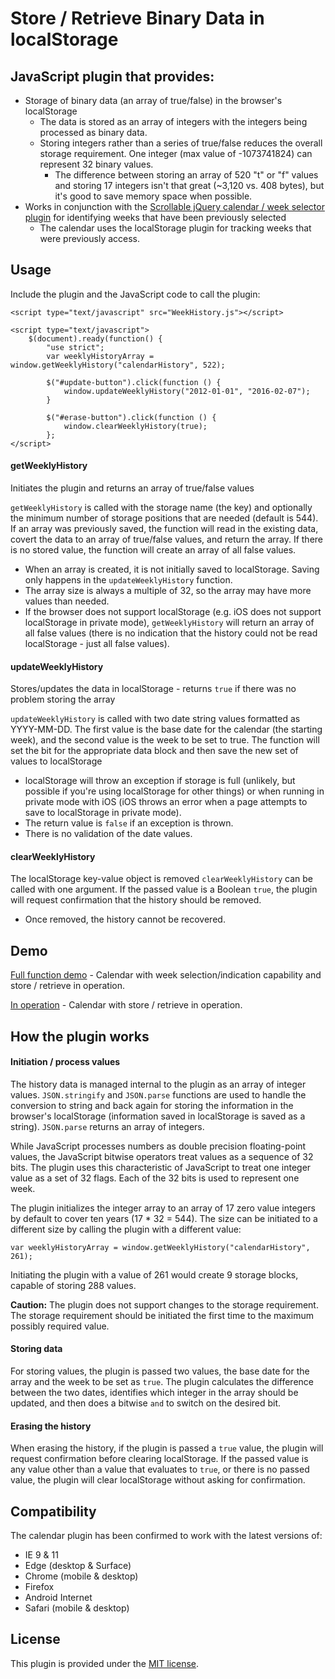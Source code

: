 Store / Retrieve Binary Data in localStorage
========
## JavaScript plugin that provides:

  * Storage of binary data (an array of true/false) in the browser's localStorage
    * The data is stored as an array of integers with the integers being processed as binary data.
    * Storing integers rather than a series of true/false reduces the overall storage requirement. One integer (max value of -1073741824) can represent 32 binary values.
        * The difference between storing an array of 520 "t" or "f" values and storing 17 integers isn't that great (~3,120 vs. 408 bytes), but it's good to save memory space when possible.
  * Works in conjunction with the [Scrollable jQuery calendar / week selector plugin](http://github.com) for identifying weeks that have been previously selected
    * The calendar uses the localStorage plugin for tracking weeks that were previously access.

## Usage
Include the plugin and the JavaScript code to call the plugin:

    <script type="text/javascript" src="WeekHistory.js"></script>
    
    <script type="text/javascript">
        $(document).ready(function() {
            "use strict";
            var weeklyHistoryArray = window.getWeeklyHistory("calendarHistory", 522);
            
            $("#update-button").click(function () {
                window.updateWeeklyHistory("2012-01-01", "2016-02-07");
            }
            
            $("#erase-button").click(function () {
                window.clearWeeklyHistory(true);
            };
    </script>

#### getWeeklyHistory
Initiates the plugin and returns an array of true/false values

`getWeeklyHistory` is called with the storage name (the key) and optionally the minimum number of storage positions that are needed (default is 544). If an array was previously saved, the function will read in the existing data, covert the data to an array of true/false values, and return the array. If there is no stored value, the function will create an array of all false values.
  * When an array is created, it is not initially saved to localStorage. Saving only happens in the `updateWeeklyHistory` function.
  * The array size is always a multiple of 32, so the array may have more values than needed.
  * If the browser does not support localStorage (e.g. iOS does not support localStorage in private mode), `getWeeklyHistory` will return an array of all false values (there is no indication that the history could not be read localStorage - just all false values).

#### updateWeeklyHistory
Stores/updates the data in localStorage - returns `true` if there was no problem storing the array

`updateWeeklyHistory` is called with two date string values formatted as YYYY-MM-DD. The first value is the base date for the calendar (the starting week), and the second value is the week to be set to true. The function will set the bit for the appropriate data block and then save the new set of values to localStorage
  * localStorage will throw an exception if storage is full (unlikely, but possible if you're using localStorage for other things) or when running in private mode with iOS (iOS throws an error when a page attempts to save to localStorage in private mode).
  * The return value is `false` if an exception is thrown.
  * There is no validation of the date values.

#### clearWeeklyHistory
The localStorage key-value object is removed
`clearWeeklyHistory` can be called with one argument. If the passed value is a Boolean `true`, the plugin will request confirmation that the history should be removed.
  * Once removed, the history cannot be recovered.

## Demo
[Full function demo](http://google.com) - Calendar with week selection/indication capability and store / retrieve in operation.

[In operation](http://google.com) - Calendar with store / retrieve in operation.

## How the plugin works
#### Initiation / process values
The history data is managed internal to the plugin as an array of integer values. `JSON.stringify` and `JSON.parse` functions are used to handle the conversion to string and back again for storing the information in the browser's localStorage (information saved in localStorage is saved as a string). `JSON.parse` returns an array of integers.

While JavaScript processes numbers as double precision floating-point values, the JavaScript bitwise operators treat values as a sequence of 32 bits. The plugin uses this characteristic of JavaScript to treat one integer value as a set of 32 flags. Each of the 32 bits is used to represent one week.

The plugin initializes the integer array to an array of 17 zero value integers by default to cover ten years (17 * 32 = 544). The size can be initiated to a different size by calling the plugin with a different value:

    var weeklyHistoryArray = window.getWeeklyHistory("calendarHistory", 261);

Initiating the plugin with a value of 261 would create 9 storage blocks, capable of storing 288 values.

**Caution:** The plugin does not support changes to the storage requirement. The storage requirement should be initiated the first time to the maximum possibly required value.

#### Storing data
For storing values, the plugin is passed two values, the base date for the array and the week to be set as `true`. The plugin calculates the difference between the two dates, identifies which integer in the array should be updated, and then does a bitwise `and` to switch on the desired bit.

#### Erasing the history
When erasing the history, if the plugin is passed a `true` value, the plugin will request confirmation before clearing localStorage. If the passed value is any value other than a value that evaluates to `true`, or there is no passed value, the plugin will clear localStorage without asking for confirmation.

## Compatibility
The calendar plugin has been confirmed to work with the latest versions of:

* IE 9 & 11
* Edge (desktop & Surface)
* Chrome (mobile & desktop)
* Firefox
* Android Internet
* Safari (mobile & desktop)

## License
This plugin is provided under the [MIT license](http://opensource.org/licenses/mit-license.php).
